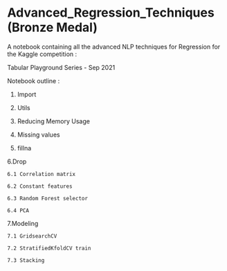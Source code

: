 # Advanced_Regression_Techniques (Bronze Medal) 

A notebook containing all the advanced NLP techniques for Regression for the Kaggle competition :

Tabular Playground Series - Sep 2021

Notebook outline :

1. Import

2. Utils

3. Reducing Memory Usage

4. Missing values

5. fillna

6.Drop

    6.1 Correlation matrix

    6.2 Constant features

    6.3 Random Forest selector

    6.4 PCA


7.Modeling

    7.1 GridsearchCV

    7.2 StratifiedKfoldCV train

    7.3 Stacking
